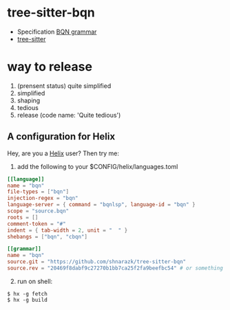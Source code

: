 # tree-sitter-bqn

- Specification [BQN grammar](https://mlochbaum.github.io/BQN/spec/grammar.html)
- [tree-sitter](https://tree-sitter.github.io/tree-sitter/creating-parsers)

# way to release

1. (prensent status) quite simplified
2. simplified
3. shaping
4. tedious
5. release (code name: 'Quite tedious')

## A configuration for Helix
Hey, are you a [Helix](https://helix-editor.com/) user? Then try me:

1. add the following to your $CONFIG/helix/languages.toml

```toml
[[language]]
name = "bqn"
file-types = ["bqn"]
injection-regex = "bqn"
language-server = { command = "bqnlsp", language-id = "bqn" }
scope = "source.bqn"
roots = []
comment-token = "#"
indent = { tab-width = 2, unit = "  " }
shebangs = ["bqn", "cbqn"]

[[grammar]]
name = "bqn"
source.git = "https://github.com/shnarazk/tree-sitter-bqn"
source.rev = "20469f8dabf9c27270b1bb7ca25f2fa9beefbc54" # or something new
```

2. run on shell:

```
$ hx -g fetch
$ hx -g build
```